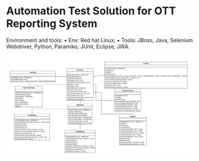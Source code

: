 # Automation Test Solution for OTT Reporting System

Environment and tools:
• Env: Red hat Linux;
• Tools: JBoss, Java, Selenium Webdriver, Python, Paramiko, JUnit, Eclipse, JIRA.

![image](https://github.com/holphi/OTTReportingSys_Auto/blob/master/Class_Diagram.jpg)

